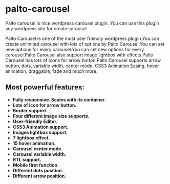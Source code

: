 # palto-carousel
Palto carousel is nice wordpress carousel plugin. You can use this plugin any wordpress site for create carousel.

Palto Carousel is one of the most user friendly wordpress plugin.You can create unlimited carousel with lots of options by Palto Carousel.You can set new options for every carousel.You can set new options for every carousel.Palto Carousel also support image lightbox with effects.Palto Carousel has lots of icons for arrow button.Palto Carousel supports arrow button, dots, variable width, center mode, CSS3 Animation Easing, hover animation, draggable, fade and much more. 

## Most powerful features:

<ul>
								<li><strong>Fully responsive. Scales with its container.</strong></li>
								<li><strong>Lots of icon for arrow button.</strong></li>
								<li><strong>Border support.</strong></li>
								<li><strong>Four different image size supports. </strong></li>
								<li><strong>User-friendly Editor.</strong></li>
								<li><strong>CSS3 Animation support.</strong></li>
								<li><strong>Images lightbox support.</strong></li>
								<li><strong>7 lightbox effect.</strong></li>
								<li><strong>15 hover animation.</strong></li>
								<li><strong>Carousel center mode.</strong></li>
								<li><strong>Carousel variable width.</strong></li>
								<li><strong>RTL support.</strong></li>
								<li><strong>Mobile first function.</strong></li>
								<li><strong>Different dots position.</strong></li>
								<li><strong>Different arrow position.</strong></li>
							</ul>

